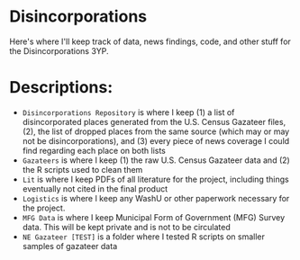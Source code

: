 # Disincorporations
Here's where I'll keep track of data, news findings, code, and other stuff for the Disincorporations 3YP.

# Descriptions:
- `Disincorporations Repository` is where I keep (1) a list of disincorporated places generated from the U.S. Census Gazateer files, (2), the list of dropped places from the same source (which may or may not be disincorporations), and (3) every piece of news coverage I could find regarding each place on both lists
- `Gazateers` is where I keep (1) the raw U.S. Census Gazateer data and (2) the R scripts used to clean them
- `Lit` is where I keep PDFs of all literature for the project, including things eventually not cited in the final product
- `Logistics` is where I keep any WashU or other paperwork necessary for the project.
- `MFG Data` is where I keep Municipal Form of Government (MFG) Survey data. This will be kept private and is not to be circulated
- `NE Gazateer [TEST]` is a folder where I tested R scripts on smaller samples of gazateer data
